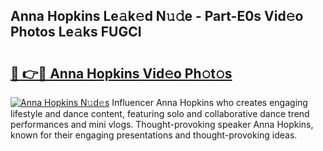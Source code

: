 ## Anna Hopkins Le𝚊k𝚎d N𝚞𝚍e - Part-E0s Vid𝚎o Photos Le𝚊ks FUGCI

# <h2><a href="http://fbdr2hj.evod.top/?m=Anna+Hopkins">🔗 👉🔴 Anna Hopkins Vid𝚎o Ph𝚘t𝚘s</a></h2>

[![Anna Hopkins N𝚞d𝚎s](https://i.imgur.com/8V9OHl7.gif)](http://fbdr2hj.evod.top/?m=Anna+Hopkins)
Influencer Anna Hopkins who creates engaging lifestyle and dance content, featuring solo and collaborative dance trend performances and mini vlogs. Thought-provoking speaker Anna Hopkins, known for their engaging presentations and thought-provoking ideas. 
